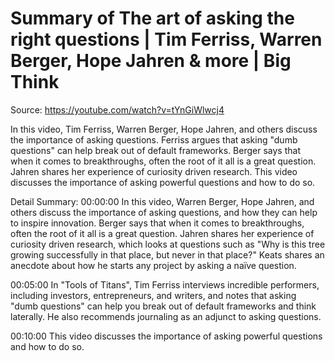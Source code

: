# Summary of The art of asking the right questions | Tim Ferriss, Warren Berger, Hope Jahren & more | Big Think

Source: https://youtube.com/watch?v=tYnGiWlwcj4

In this video, Tim Ferriss, Warren Berger, Hope Jahren, and others discuss the importance of asking questions. Ferriss argues that asking "dumb questions" can help break out of default frameworks. Berger says that when it comes to breakthroughs, often the root of it all is a great question. Jahren shares her experience of curiosity driven research. This video discusses the importance of asking powerful questions and how to do so.

Detail Summary: 
00:00:00
In this video, Warren Berger, Hope Jahren, and others discuss the importance of asking questions, and how they can help to inspire innovation. Berger says that when it comes to breakthroughs, often the root of it all is a great question. Jahren shares her experience of curiosity driven research, which looks at questions such as "Why is this tree growing successfully in that place, but never in that place?" Keats shares an anecdote about how he starts any project by asking a naïve question.

00:05:00
In "Tools of Titans", Tim Ferriss interviews incredible performers, including investors, entrepreneurs, and writers, and notes that asking "dumb questions" can help you break out of default frameworks and think laterally. He also recommends journaling as an adjunct to asking questions.

00:10:00
This video discusses the importance of asking powerful questions and how to do so.

